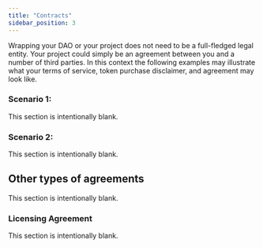 ```yaml
---
title: "Contracts"
sidebar_position: 3
---
```


Wrapping your DAO or your project does not need to be a full-fledged legal entity. Your project could simply be an agreement between you and a number of third parties. In this context the following examples may illustrate what your terms of service, token purchase disclaimer, and agreement may look like.

### Scenario 1:

This section is intentionally blank.

### Scenario 2:

This section is intentionally blank.

## Other types of agreements

This section is intentionally blank.

### Licensing Agreement

This section is intentionally blank.
